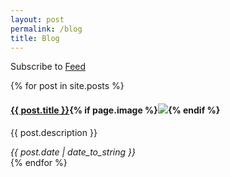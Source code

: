 ```yaml
---
layout: post
permalink: /blog
title: Blog
---
```

<div class="notice">Subscribe to <a href="{{ site.baseurl }}/feed" target="_blank">Feed</a></div>

{% for post in site.posts %}
<section>
  <article>
    <h4><a href="{{ post.url | prepend: site.baseurl | prepend: site.url }}">{{ post.title }}</a>{% if page.image %}<img src="{{ page.image | prepend: site.baseurl | prepend: site.url }}">{% endif %}</h4>
    <p>{{ post.description }}</p>
    <cite>{{ post.date | date_to_string }}</cite>
  </article>
</section>
{% endfor %}